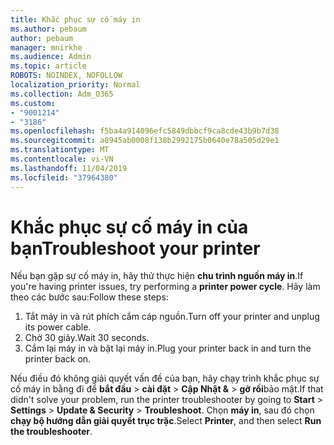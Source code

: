 ```yaml
---
title: Khắc phục sự cố máy in
ms.author: pebaum
author: pebaum
manager: mnirkhe
ms.audience: Admin
ms.topic: article
ROBOTS: NOINDEX, NOFOLLOW
localization_priority: Normal
ms.collection: Adm_O365
ms.custom:
- "9001214"
- "3186"
ms.openlocfilehash: f5ba4a914096efc5849dbbcf9ca8cde43b9b7d38
ms.sourcegitcommit: a8945ab0008f138b2992175b0640e78a505d29e1
ms.translationtype: MT
ms.contentlocale: vi-VN
ms.lasthandoff: 11/04/2019
ms.locfileid: "37964380"
---
```

# <a name="troubleshoot-your-printer"></a><span data-ttu-id="6e42c-102">Khắc phục sự cố máy in của bạn</span><span class="sxs-lookup"><span data-stu-id="6e42c-102">Troubleshoot your printer</span></span>

<span data-ttu-id="6e42c-103">Nếu bạn gặp sự cố máy in, hãy thử thực hiện **chu trình nguồn máy in**.</span><span class="sxs-lookup"><span data-stu-id="6e42c-103">If you're having printer issues, try performing a **printer power cycle**.</span></span> <span data-ttu-id="6e42c-104">Hãy làm theo các bước sau:</span><span class="sxs-lookup"><span data-stu-id="6e42c-104">Follow these steps:</span></span>

1. <span data-ttu-id="6e42c-105">Tắt máy in và rút phích cắm cáp nguồn.</span><span class="sxs-lookup"><span data-stu-id="6e42c-105">Turn off your printer and unplug its power cable.</span></span>
2. <span data-ttu-id="6e42c-106">Chờ 30 giây.</span><span class="sxs-lookup"><span data-stu-id="6e42c-106">Wait 30 seconds.</span></span>
3. <span data-ttu-id="6e42c-107">Cắm lại máy in và bật lại máy in.</span><span class="sxs-lookup"><span data-stu-id="6e42c-107">Plug your printer back in and turn the printer back on.</span></span>

<span data-ttu-id="6e42c-108">Nếu điều đó không giải quyết vấn đề của bạn, hãy chạy trình khắc phục sự cố máy in bằng đi để **bắt đầu** > **cài đặt** > **Cập Nhật &** > **gỡ rối**bảo mật.</span><span class="sxs-lookup"><span data-stu-id="6e42c-108">If that didn't solve your problem, run the printer troubleshooter by going to **Start** > **Settings** > **Update & Security** > **Troubleshoot**.</span></span> <span data-ttu-id="6e42c-109">Chọn **máy in**, sau đó chọn **chạy bộ hướng dẫn giải quyết trục trặc**.</span><span class="sxs-lookup"><span data-stu-id="6e42c-109">Select **Printer**, and then select **Run the troubleshooter**.</span></span>